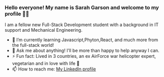 ### Hello everyone! My name is Sarah Garson and welcome to my profile 🥳👋

I am a fellow new Full-Stack Development student with a background in IT support and Mechanical Engineering.




- 🌱 I’m currently learning Javascript,Phyton,React, and much more from the full-stack world!
- 💬 Ask me about anything! I'll be more than happy to help anyway I can.
- ⚡ Fun fact: Lived in 3 countries, an ex AirForce war helicopter expert, vegetarian and in love with life 🤩
- 📫 How to reach me: <a href="www.linkedin.com/in/sarah-garson-3563161bb">My LinkedIn profile</a>
  

